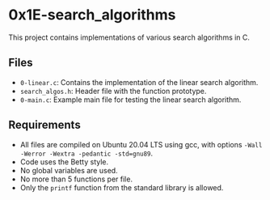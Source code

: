 # 0x1E-search_algorithms

This project contains implementations of various search algorithms in C.

## Files

- `0-linear.c`: Contains the implementation of the linear search algorithm.
- `search_algos.h`: Header file with the function prototype.
- `0-main.c`: Example main file for testing the linear search algorithm.

## Requirements

- All files are compiled on Ubuntu 20.04 LTS using gcc, with options `-Wall -Werror -Wextra -pedantic -std=gnu89`.
- Code uses the Betty style.
- No global variables are used.
- No more than 5 functions per file.
- Only the `printf` function from the standard library is allowed.

